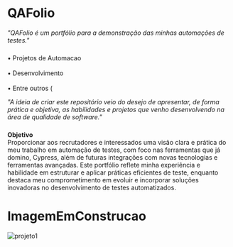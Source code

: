 # QAFolio
_"QAFolio é um portfólio para a demonstração das minhas automações de testes."_
###

<p align="left">• Projetos de Automacao <br><br>• Desenvolvimento <br><br>• Entre outros  (</p>

_"A ideia de criar este repositório veio do desejo de apresentar, de forma prática e objetiva, as habilidades e projetos que venho desenvolvendo na área de qualidade de software."_
###

**Objetivo**  
Proporcionar aos recrutadores e interessados uma visão clara e prática do meu trabalho em automação de testes, com foco nas ferramentas que já domino,  Cypress, além de futuras integrações com novas tecnologias e ferramentas avançadas.
Este portfólio reflete minha experiência e habilidade em estruturar e aplicar práticas eficientes de teste, enquanto destaca meu comprometimento em evoluir e incorporar soluções inovadoras no desenvolvimento de testes automatizados.
# ImagemEmConstrucao
![projeto1](https://github.com/user-emConstrucao)
